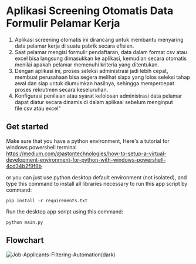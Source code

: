 # Aplikasi Screening Otomatis Data Formulir Pelamar Kerja

1. Aplikasi screening otomatis ini dirancang untuk membantu menyaring data pelamar kerja di suatu pabrik secara efisien. 
2. ⁠Saat pelamar mengisi formulir pendaftaran, data dalam format csv atau excel bisa langsung dimasukkan ke aplikasi, kemudian secara otomatis menilai apakah pelamar memenuhi kriteria yang ditentukan. 
3. Dengan aplikasi ini, proses seleksi administrasi jadi lebih cepat, membuat perusahaan bisa segera melihat siapa yang lolos seleksi tahap awal dan siap untuk diumumkan hasilnya, sehingga mempercepat proses rekrutmen secara keseluruhan.
4. Konfigurasi penilaian atau syarat kelolosan administrasi data pelamar dapat diatur secara dinamis di dalam aplikasi sebelum menginput file csv atau excel"

## Get started

Make sure that you have a python environment, Here's a tutorial for windows powershell terminal https://medium.com/@astontechnologies/how-to-setup-a-virtual-development-environment-for-python-with-windows-powershell-4cd34b2f9f9b

or you can just use python desktop default environment (not isolated), and type this command to install all libraries necessary to run this app script by command:

```
pip install -r requirements.txt
```

Run the desktop app script using this command:

```
python main.py
```

## Flowchart

![Job-Applicants-Filtering-Automation(dark)](https://github.com/user-attachments/assets/7dde8ce4-d7ca-4426-8549-65c74eeedf19)